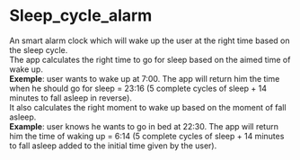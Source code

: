 # Sleep_cycle_alarm
An smart alarm clock which will wake up the user at the right time based on the sleep cycle.<br>
The app calculates the right time to go for sleep based on the aimed time of wake up.<br>
<b>Exemple</b>: user wants to wake up at 7:00. The app will return him the time when he should go for sleep = 23:16 (5 complete cycles of sleep + 14 minutes to fall asleep in reverse).<br>
It also calculates the right moment to wake up based on the moment of fall asleep.<br>
<b>Example</b>: user knows he wants to go in bed at 22:30. The app will return him the time of waking up = 6:14 (5 complete cycles of sleep + 14 minutes to fall asleep added to the initial time given by the user).
